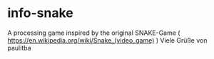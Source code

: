 info-snake
==========

A processing game inspired by the original SNAKE-Game ( https://en.wikipedia.org/wiki/Snake_(video_game) )
Viele Grüße von paulitba

